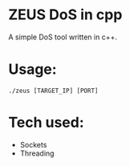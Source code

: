 # ZEUS DoS in cpp

A simple DoS tool written in c++.

# Usage:
```./zeus [TARGET_IP] [PORT] ```

# Tech used:
- Sockets
- Threading
